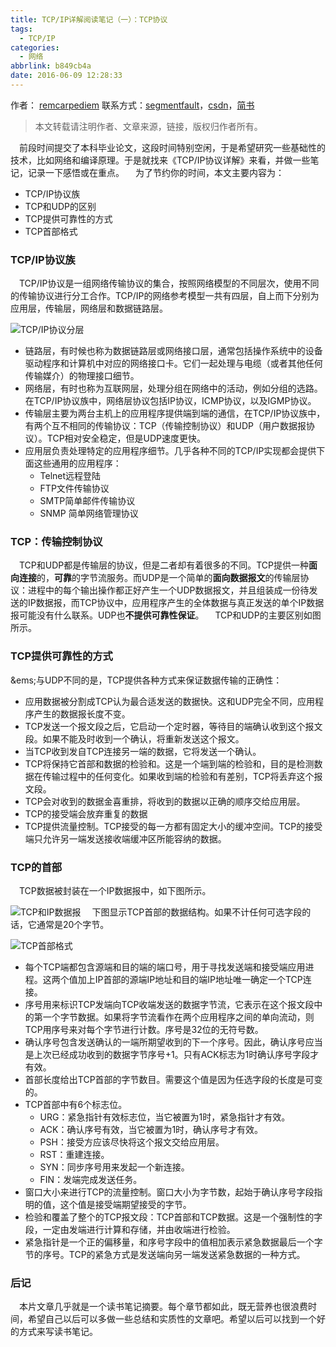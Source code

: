 ```yaml
---
title: TCP/IP详解阅读笔记（一）：TCP协议
tags:
  - TCP/IP
categories:
  - 网络
abbrlink: b849cb4a
date: 2016-06-09 12:28:33
---
```

作者： [remcarpediem](http://ztelur.github.io/)
联系方式：[segmentfault](https://segmentfault.com/u/remcarpediem)，[csdn](http://blog.csdn.net/u012422440)，[简书](http://www.jianshu.com/users/481d9f540fb9/latest_articles)
>本文转载请注明作者、文章来源，链接，版权归作者所有。


&emsp;前段时间提交了本科毕业论文，这段时间特别空闲，于是希望研究一些基础性的技术，比如网络和编译原理。于是就找来《TCP/IP协议详解》来看，并做一些笔记，记录一下感悟或在重点。
&emsp;为了节约你的时间，本文主要内容为：
- TCP/IP协议族
- TCP和UDP的区别
- TCP提供可靠性的方式
- TCP首部格式

### **TCP/IP协议族**
&emsp;TCP/IP协议是一组网络传输协议的集合，按照网络模型的不同层次，使用不同的传输协议进行分工合作。TCP/IP的网络参考模型一共有四层，自上而下分别为应用层，传输层，网络层和数据链路层。



![TCP/IP协议分层](http://7xrxif.com1.z0.glb.clouddn.com/20160609-TCP/IP-TCPIP%E5%8D%8F%E8%AE%AE%E6%97%8F%E5%88%86%E6%9B%BE.png)

- 链路层，有时候也称为数据链路层或网络接口层，通常包括操作系统中的设备驱动程序和计算机中对应的网络接口卡。它们一起处理与电缆（或者其他任何传输媒介）的物理接口细节。
- 网络层，有时也称为互联网层，处理分组在网络中的活动，例如分组的选路。在TCP/IP协议族中，网络层协议包括IP协议，ICMP协议，以及IGMP协议。
- 传输层主要为两台主机上的应用程序提供端到端的通信，在TCP/IP协议族中，有两个互不相同的传输协议：TCP（传输控制协议）和UDP（用户数据报协议）。TCP相对安全稳定，但是UDP速度更快。
- 应用层负责处理特定的应用程序细节。几乎各种不同的TCP/IP实现都会提供下面这些通用的应用程序：
	- Telnet远程登陆
	- FTP文件传输协议
	- SMTP简单邮件传输协议
	- SNMP 简单网络管理协议 

### **TCP：传输控制协议**

&emsp;TCP和UDP都是传输层的协议，但是二者却有着很多的不同。TCP提供一种**面向连接**的，**可靠**的字节流服务。而UDP是一个简单的**面向数据报文**的传输层协议：进程中的每个输出操作都正好产生一个UDP数据报文，并且组装成一份待发送的IP数据报，而TCP协议中，应用程序产生的全体数据与真正发送的单个IP数据报可能没有什么联系。UDP也**不提供可靠性保证**。
&emsp;TCP和UDP的主要区别如图所示。

### **TCP提供可靠性的方式**
&ems;与UDP不同的是，TCP提供各种方式来保证数据传输的正确性：
- 应用数据被分割成TCP认为最合适发送的数据快。这和UDP完全不同，应用程序产生的数据报长度不变。
- TCP发送一个报文段之后，它启动一个定时器，等待目的端确认收到这个报文段。如果不能及时收到一个确认，将重新发送这个报文。
- 当TCP收到发自TCP连接另一端的数据，它将发送一个确认。
- TCP将保持它首部和数据的检验和。这是一个端到端的检验和，目的是检测数据在传输过程中的任何变化。如果收到端的检验和有差别，TCP将丢弃这个报文段。
- TCP会对收到的数据金喜重排，将收到的数据以正确的顺序交给应用层。
- TCP的接受端会放弃重复的数据
- TCP提供流量控制。TCP接受的每一方都有固定大小的缓冲空间。TCP的接受端只允许另一端发送接收端缓冲区所能容纳的数据。

### **TCP的首部**
&emsp;TCP数据被封装在一个IP数据报中，如下图所示。


![TCP和IP数据报](http://7xrxif.com1.z0.glb.clouddn.com/20160609-TCP/IP-TCPIP.png)
&emsp;下图显示TCP首部的数据结构。如果不计任何可选字段的话，它通常是20个字节。


![TCP首部格式](http://7xrxif.com1.z0.glb.clouddn.com/20160609-TCP/IP-TCPHead.png)
- 每个TCP端都包含源端和目的端的端口号，用于寻找发送端和接受端应用进程。这两个值加上IP首部的源端IP地址和目的端IP地址唯一确定一个TCP连接。
- 序号用来标识TCP发端向TCP收端发送的数据字节流，它表示在这个报文段中的第一个字节数据。如果将字节流看作在两个应用程序之间的单向流动，则TCP用序号来对每个字节进行计数。序号是32位的无符号数。
- 确认序号包含发送确认的一端所期望收到的下一个序号。因此，确认序号应当是上次已经成功收到的数据字节序号+1。只有ACK标志为1时确认序号字段才有效。
- 首部长度给出TCP首部的字节数目。需要这个值是因为任选字段的长度是可变的。
- TCP首部中有6个标志位。
  - URG：紧急指针有效标志位，当它被置为1时，紧急指针才有效。
  - ACK：确认序号有效，当它被置为1时，确认序号才有效。
  - PSH：接受方应该尽快将这个报文交给应用层。
  - RST：重建连接。
  - SYN：同步序号用来发起一个新连接。
  - FIN：发端完成发送任务。
- 窗口大小来进行TCP的流量控制。窗口大小为字节数，起始于确认序号字段指明的值，这个值是接受端期望接受的字节。
- 检验和覆盖了整个的TCP报文段：TCP首部和TCP数据。这是一个强制性的字段，一定由发端进行计算和存储，并由收端进行检验。
- 紧急指针是一个正的偏移量，和序号字段中的值相加表示紧急数据最后一个字节的序号。TCP的紧急方式是发送端向另一端发送紧急数据的一种方式。


### **后记**
&emsp;本片文章几乎就是一个读书笔记摘要。每个章节都如此，既无营养也很浪费时间，希望自己以后可以多做一些总结和实质性的文章吧。希望以后可以找到一个好的方式来写读书笔记。 
